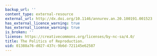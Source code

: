 ```yaml
---
backup_url: ''
content_type: external-resource
external_url: http://dx.doi.org/10.1146/annurev.an.20.100191.001523
has_external_licence_warning: true
has_external_license_warning: true
is_broken: ''
license: https://creativecommons.org/licenses/by-nc-sa/4.0/
title: The Politics of Reproduction.
uid: 01388a76-d027-437c-9b6d-721145e62587
---
```

